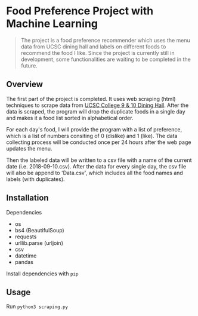 # Food Preference Project with Machine Learning

> The project is a food preference recommender which uses the menu data from UCSC dining hall and labels on different foods to recommend the food I like. Since the project is currently still in development, some functionalities are waiting to be completed in the future.

## Overview

The first part of the project is completed. It uses web scraping (html) techniques to scrape data from [UCSC College 9 & 10 Dining Hall](https://nutrition.sa.ucsc.edu/nutframe.asp?sName=UC+Santa+Cruz+Dining&locationNum=40&locationName=Colleges+Nine+%26+Ten+Dining+Hall&naFlag=1). After the data is scraped, the program will drop the duplicate foods in a single day and makes it a food list sorted in alphabetical order.

For each day's food, I will provide the program with a list of preference, which is a list of numbers consiting of 0 (dislike) and 1 (like). The data collecting process will be conducted once per 24 hours after the web page updates the menu.

Then the labeled data will be written to a csv file with a name of the current date (i.e. 2018-09-10.csv). After the data for every single day, the csv file will also be append to 'Data.csv', which includes all the food names and labels (with duplicates).

## Installation

Dependencies

* os
* bs4 (BeautifulSoup)
* requests
* urllib.parse (urljoin)
* csv
* datetime
* pandas

Install dependencies with `pip`

## Usage

Run `python3 scraping.py`
